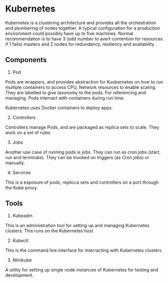 # Kubernetes

Kubernetes is a clustering architecture and provides all the orchestration and plumbering of nodes together. A typical configuration for a production environment could possibly have up to five machines. Normal recommendation is to have 3 (odd number to avert contention for resources if 1 fails) masters and 2 nodes for redundancy, resiliency and availability .

## Components

1. Pod 

Pods are wrappers, and provides abstraction for Kuubernetes on how to run  multiple containers to access CPU, Network resources to enable scaling. They are labelled to give  taxonomy to the pods. For referencing and managing. Pods interract with containers during run time.

Kubernetes uses Docker containers to deploy apps.

2. Controllers

Controllers manage Pods, and are packaged as replica sets to scale. They work on a set of rules

3. Jobs

Another use case of running pods is jobs. They can run as cron jobs (start, run and terminate). They can be invoked on triggers (as Cron jobs) or manually.

4. Services

This is a exposure of pods, replicca sets and controllers on a port through the Kube proxy.

## Tools 

1. Kubeadm 

This is an administration tool for setting up and managing Kubernetes clusters. This runs on the Kubernetes host

2. Kubectl

This is the command line interface for interracting with Kubernetes clusters

3. Minikube

A utility for setting up single node instances of Kubernetes for testing and development.
